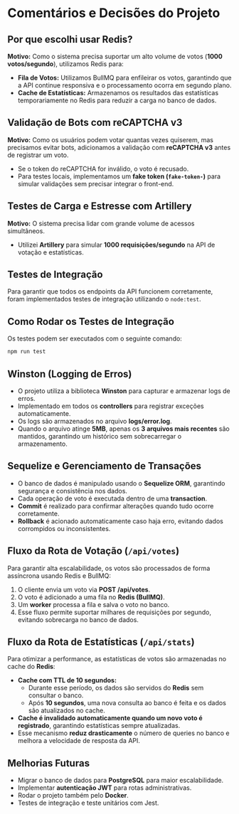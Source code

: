 # Comentários e Decisões do Projeto

## Por que escolhi usar Redis?
**Motivo:** Como o sistema precisa suportar um alto volume de votos (**1000 votos/segundo**), utilizamos Redis para:

- **Fila de Votos:** Utilizamos BullMQ para enfileirar os votos, garantindo que a API continue responsiva e o processamento ocorra em segundo plano.
- **Cache de Estatísticas:** Armazenamos os resultados das estatísticas temporariamente no Redis para reduzir a carga no banco de dados.

## Validação de Bots com reCAPTCHA v3
**Motivo:** Como os usuários podem votar quantas vezes quiserem, mas precisamos evitar bots, adicionamos a validação com **reCAPTCHA v3** antes de registrar um voto.

- Se o token do reCAPTCHA for inválido, o voto é recusado.
- Para testes locais, implementamos um **fake token (`fake-token-`)** para simular validações sem precisar integrar o front-end.

## Testes de Carga e Estresse com Artillery
**Motivo:** O sistema precisa lidar com grande volume de acessos simultâneos.

- Utilizei **Artillery** para simular **1000 requisições/segundo** na API de votação e estatísticas.

## Testes de Integração

Para garantir que todos os endpoints da API funcionem corretamente, foram implementados testes de integração utilizando o `node:test`.

## Como Rodar os Testes de Integração

Os testes podem ser executados com o seguinte comando:

```sh
npm run test
```
## Winston (Logging de Erros)

- O projeto utiliza a biblioteca **Winston** para capturar e armazenar logs de erros.
- Implementado em todos os **controllers** para registrar exceções automaticamente.
- Os logs são armazenados no arquivo **logs/error.log**.
- Quando o arquivo atinge **5MB**, apenas os **3 arquivos mais recentes** são mantidos, garantindo um histórico sem sobrecarregar o armazenamento.

## Sequelize e Gerenciamento de Transações

- O banco de dados é manipulado usando o **Sequelize ORM**, garantindo segurança e consistência nos dados.
- Cada operação de voto é executada dentro de uma **transaction**.
- **Commit** é realizado para confirmar alterações quando tudo ocorre corretamente.
- **Rollback** é acionado automaticamente caso haja erro, evitando dados corrompidos ou inconsistentes.

## Fluxo da Rota de Votação (`/api/votes`)

Para garantir alta escalabilidade, os votos são processados de forma assíncrona usando Redis e BullMQ:

1. O cliente envia um voto via **POST /api/votes**.
2. O voto é adicionado a uma fila no **Redis (BullMQ)**.
3. Um **worker** processa a fila e salva o voto no banco.
4. Esse fluxo permite suportar milhares de requisições por segundo, evitando sobrecarga no banco de dados.

## Fluxo da Rota de Estatísticas (`/api/stats`)

Para otimizar a performance, as estatísticas de votos são armazenadas no cache do **Redis**:

- **Cache com TTL de 10 segundos:**
  - Durante esse período, os dados são servidos do **Redis** sem consultar o banco.
  - Após **10 segundos**, uma nova consulta ao banco é feita e os dados são atualizados no cache.
- **Cache é invalidado automaticamente quando um novo voto é registrado**, garantindo estatísticas sempre atualizadas.
- Esse mecanismo **reduz drasticamente** o número de queries no banco e melhora a velocidade de resposta da API.

## Melhorias Futuras

- Migrar o banco de dados para **PostgreSQL** para maior escalabilidade.
- Implementar **autenticação JWT** para rotas administrativas.
- Rodar o projeto também pelo **Docker**.
- Testes de integração e teste unitários com Jest.
